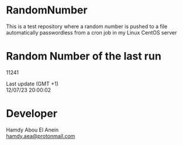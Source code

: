 # RandomNumber    
This is a test repository where a random number is pushed to a file automatically passwordless from a cron job in my Linux CentOS server    
# Random Number of the last run   
11241
      
Last update (GMT +1)    
12/07/23 20:00:02
# Developer    
Hamdy Abou El Anein   
hamdy.aea@protonmail.com
